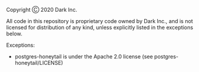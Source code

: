 Copyright Ⓒ 2020 Dark Inc.

All code in this repository is proprietary code owned by Dark Inc., and is not
licensed for distribution of any kind, unless explicitly listed in the
exceptions below.

Exceptions:
- postgres-honeytail is under the Apache 2.0 license (see postgres-honeytail/LICENSE)
